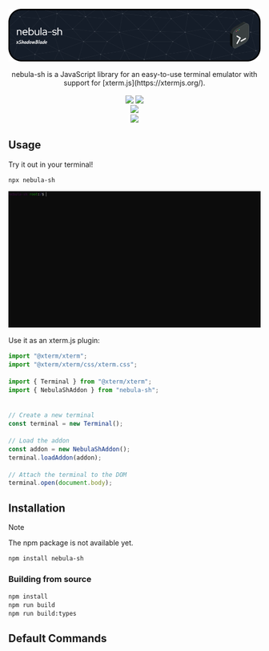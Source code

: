 ![Header](https://raw.githubusercontent.com/xShadowBlade/nebula-sh/main/images/banner.png)


<div align="center">
nebula-sh is a JavaScript library for an easy-to-use terminal emulator with support for [xterm.js](https://xtermjs.org/).

<br>
<!-- <a href="https://github.com/xShadowBlade/nebula-sh/commits/main" alt=""><img src="https://img.shields.io/github/last-commit/xShadowBlade/nebula-sh?label=last%20update&style=for-the-badge"></a>
<a href="https://github.com/xShadowBlade/nebula-sh/commits/main" alt=""><img src="https://img.shields.io/github/commit-activity/w/xShadowBlade/nebula-sh?label=updates&style=for-the-badge"></a> -->
<br>
<img src="https://img.shields.io/github/stars/xShadowBlade/nebula-sh?color=yellow&style=for-the-badge">
<a href="https://github.com/xShadowBlade/nebula-sh/issues" alt=""><img src="https://img.shields.io/github/issues/xShadowBlade/nebula-sh?style=for-the-badge"></a>
<br><img src="https://img.shields.io/github/v/release/xShadowBlade/nebula-sh?color=green&style=for-the-badge">
<br><img src="https://img.shields.io/badge/Discord%3A-%40.xshadowblade-blue?style=social&logo=discord">
</div>

<!-- 
Test commands:
pwd
mkdir test
cd test
touch test.txt
mkdir test2
cd /
ls
ls -r
rm test/test2
ls -r

useradd john
su john
whoami
 -->

## Usage

Try it out in your terminal!

```bash
npx nebula-sh
```

![PowerShell Demo](https://raw.githubusercontent.com/xShadowBlade/nebula-sh/main/images/nebula-sh-demo-ps.gif)

Use it as an xterm.js plugin:

```javascript
import "@xterm/xterm";
import "@xterm/xterm/css/xterm.css";

import { Terminal } from "@xterm/xterm";
import { NebulaShAddon } from "nebula-sh";


// Create a new terminal
const terminal = new Terminal();

// Load the addon
const addon = new NebulaShAddon();
terminal.loadAddon(addon);

// Attach the terminal to the DOM
terminal.open(document.body);
```

## Installation

> [!NOTE]
> The npm package is not available yet.

```bash
npm install nebula-sh
```

### Building from source

```bash
npm install
npm run build
npm run build:types
```

## Default Commands
